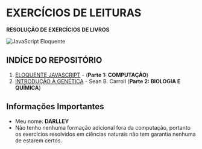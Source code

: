 # EXERCÍCIOS DE LEITURAS 

**RESOLUÇÃO DE EXERCÍCIOS DE LIVROS**

![JavaScript Eloquente](img/eloq-js.png)

## INDÍCE DO REPOSITÓRIO

1. [ELOQUENTE JAVASCRIPT](https://github.com/Darlley/ExerciciosLivros/tree/master/tecnologia/eloquentejavascript) - (**Parte 1: COMPUTAÇÃO**)
1. [INTRODUÇÃO À GENÉTICA](https://github.com/Darlley/ExerciciosLivros/blob/master/bioqu%C3%ADmica/introdu%C3%A7%C3%A3ogen%C3%A9tica1/README.md) - Sean B. Carroll (**Parte 2: BIOLOGIA E QUÍMICA**)

## Informações Importantes 

- Meu nome: **DARLLEY**
- Não tenho nenhuma formação adicional fora da computação, portanto os exercícios resolvidos em ciências naturais não tem garantia nenhuma de estarem certos.
